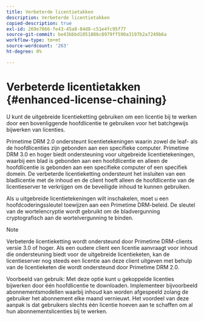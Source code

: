 ```yaml
---
title: Verbeterde licentietakken
description: Verbeterde licentietakken
copied-description: true
exl-id: 269e7866-fe43-45a8-84d8-c51e4fc95f77
source-git-commit: be43bbbd1051886c8979ff590a3197b2a7249b6a
workflow-type: tm+mt
source-wordcount: '263'
ht-degree: 0%

---
```


# Verbeterde licentietakken {#enhanced-license-chaining}

U kunt de uitgebreide licentieketting gebruiken om een licentie bij te werken door een bovenliggende hoofdlicentie te gebruiken voor het batchgewijs bijwerken van licenties.

Primetime DRM 2.0 ondersteunt licentietekeningen waarin zowel de leaf- als de hoofdlicenties zijn gebonden aan een specifieke computer. Primetime DRM 3.0 en hoger biedt ondersteuning voor uitgebreide licentietekeningen, waarbij een blad is gebonden aan een hoofdlicentie en alleen de hoofdlicentie is gebonden aan een specifieke computer of een specifiek domein. De verbeterde licentieketting ondersteunt het insluiten van een bladlicentie met de inhoud en de client hoeft alleen de hoofdlicentie van de licentieserver te verkrijgen om de beveiligde inhoud te kunnen gebruiken.

Als u uitgebreide licentietekeningen wilt inschakelen, moet u een hoofdcoderingssleutel toewijzen aan een Primetime DRM-beleid. De sleutel van de wortelencryptie wordt gebruikt om de bladvergunning cryptografisch aan de wortelvergunning te binden.

>[!NOTE]
>
>Verbeterde licentieketting wordt ondersteund door Primetime DRM-clients versie 3.0 of hoger. Als een oudere client een licentie aanvraagt voor inhoud die ondersteuning biedt voor de uitgebreide licentieketen, kan de licentieserver nog steeds een licentie aan deze client uitgeven met behulp van de licentieketen die wordt ondersteund door Primetime DRM 2.0.

Voorbeeld van gebruik: Met deze optie kunt u gekoppelde licenties bijwerken door één hoofdlicentie te downloaden. Implementeer bijvoorbeeld abonnementsmodellen waarbij inhoud kan worden afgespeeld zolang de gebruiker het abonnement elke maand vernieuwt. Het voordeel van deze aanpak is dat gebruikers slechts één licentie hoeven aan te schaffen om al hun abonnementslicenties bij te werken.
